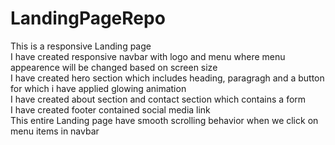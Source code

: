 # LandingPageRepo
This is a responsive Landing page
<br>
I have created responsive navbar with logo and menu where menu appearence will be changed based on screen size
<br>
I have created hero section which includes heading, paragragh and a button for which i have applied glowing animation
<br>
I have created about section and contact section which contains a form
<br>
I have created footer contained social media link
<br>
This entire Landing page have smooth scrolling behavior when we click on menu items in navbar

